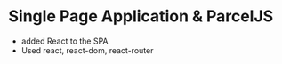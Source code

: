 # Single Page Application & ParcelJS

- added React to the SPA
- Used react, react-dom, react-router
